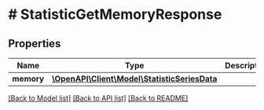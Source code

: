 # # StatisticGetMemoryResponse

## Properties

Name | Type | Description | Notes
------------ | ------------- | ------------- | -------------
**memory** | [**\OpenAPI\Client\Model\StatisticSeriesData**](StatisticSeriesData.md) |  | [optional]

[[Back to Model list]](../../README.md#models) [[Back to API list]](../../README.md#endpoints) [[Back to README]](../../README.md)
